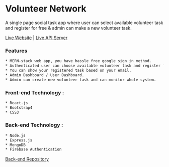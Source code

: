 # Volunteer Network 


A single page social task app where user can select available volunteer task and register for free & admin can make a new volunteer task.

[Live Website](https://volunteer-net.web.app/) | [Live API Server](https://volunteer-network-as.herokuapp.com/)

### Features
 ``` bash
* MERN-stack web app, you have hassle free google sign in method. 
* Authenticated user can choose available volunteer task and register for free. 
* You can show your registered task based on your email.
* Admin Dashboard / User Dashboard. 
* Admin can create new volunteer task and can monitor whole system.
```

### Front-end Technology :
``` bash
* React.js
* Bootstrap4
* CSS3
```


### Back-end Technology :
``` bash
* Node.js 
* Express.js
* MongoDB
* Firebase Authentication
```

[Back-end Repository](https://github.com/anik1612/volunteer-network-back-end)
